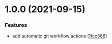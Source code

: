 # 1.0.0 (2021-09-15)


### Features

* add automatic git workflow actions ([1fcc566](https://github.com/Vadimskyi/UnityLightningFastUITweener/commit/1fcc5669eb14ac2c08bd318e9c16579550177b1d))
